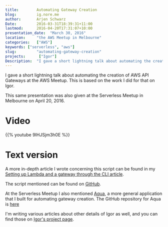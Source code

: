 ```yaml
---
title:        Automating Gateway Creation  
blog:         ig.nore.me  
author:       Arjen Schwarz  
Date:         2016-03-31T18:39:31+11:00
lastmod:      2016-04-20T17:31:07+10:00
presentation_date:  "March 30, 2016"
location:     "the AWS Meetup in Melbourne"
categories:   ["AWS"]
keywords: ["serverless", "aws"]
slug:         "automating-gateway-creation"
projects:      ["Igor"]
Description:  "I gave a short lightning talk about automating the creation of AWS API Gateways at the AWS Meetup. This is based on the work I did for that on Igor."
---
```


I gave a short lightning talk about automating the creation of AWS API Gateways at the AWS Meetup. This is based on the work I did for that on Igor.

This same presentation was also given at the Serverless Meetup in Melbourne on April 20, 2016.

# Video

{{% youtube 9IHJSjm3h0E %}}

# Text version

A more in-depth article I wrote concerning this script can be found in my [Setting up Lambda and a gateway through the CLI article](/2016/03/setting-up-lambda-and-a-gateway-through-the-cli/).

The script mentioned can be found on [GitHub](https://github.com/ArjenSchwarz/igor/tree/master/installation).

At the Serverless Meetup I also mentioned [Aqua](/2016/04/aqua-easy-api-gateway-creation/), a more general application that I built for automating gateway creation. The GitHub repository for Aqua is [here](https://github.com/ArjenSchwarz/aqua)

I'm writing various articles about other details of Igor as well, and you can find those on [Igor's project page](/projects/igor).
